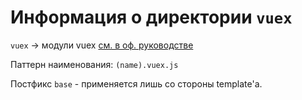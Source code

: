 # Информация о директории `vuex`

`vuex` -> модули vuex [см. в оф. руководстве](https://vuex.vuejs.org/guide/modules.html)

Паттерн наименования: `(name).vuex.js`

Постфикс `base` - применяется лишь со стороны template'а.
